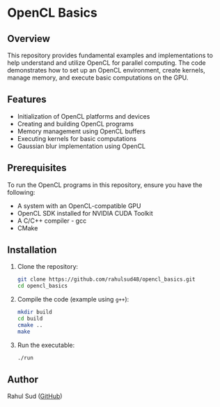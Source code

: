 # OpenCL Basics

## Overview
This repository provides fundamental examples and implementations to help understand and utilize OpenCL for parallel computing. The code demonstrates how to set up an OpenCL environment, create kernels, manage memory, and execute basic computations on the GPU.

## Features
- Initialization of OpenCL platforms and devices
- Creating and building OpenCL programs
- Memory management using OpenCL buffers
- Executing kernels for basic computations
- Gaussian blur implementation using OpenCL

## Prerequisites
To run the OpenCL programs in this repository, ensure you have the following:
- A system with an OpenCL-compatible GPU
- OpenCL SDK installed for NVIDIA CUDA Toolkit
- A C/C++ compiler - gcc
- CMake 

## Installation
1. Clone the repository:
   ```sh
   git clone https://github.com/rahulsud48/opencl_basics.git
   cd opencl_basics
   ```
2. Compile the code (example using `g++`):
   ```sh
   mkdir build
   cd build
   cmake ..
   make
   ```
3. Run the executable:
   ```sh
   ./run
   ```

## Author
Rahul Sud ([GitHub](https://github.com/rahulsud48))

